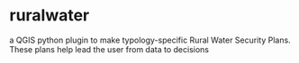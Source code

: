 # ruralwater
a QGIS python plugin to make typology-specific Rural Water Security Plans. These plans help lead the user from data to decisions
